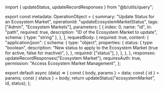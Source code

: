 import { updateStatus, updateRecordResponses } from "@b/utils/query";

export const metadata: OperationObject = {
  summary: "Update Status for an Ecosystem Market",
  operationId: "updateEcosystemMarketStatus",
  tags: ["Admin", "Ecosystem Markets"],
  parameters: [
    {
      index: 0,
      name: "id",
      in: "path",
      required: true,
      description: "ID of the Ecosystem Market to update",
      schema: { type: "string" },
    },
  ],
  requestBody: {
    required: true,
    content: {
      "application/json": {
        schema: {
          type: "object",
          properties: {
            status: {
              type: "boolean",
              description:
                "New status to apply to the Ecosystem Market (true for active, false for inactive)",
            },
          },
          required: ["status"],
        },
      },
    },
  },
  responses: updateRecordResponses("Ecosystem Market"),
  requiresAuth: true,
  permission: "Access Ecosystem Market Management",
};

export default async (data) => {
  const { body, params } = data;
  const { id } = params;
  const { status } = body;
  return updateStatus("ecosystemMarket", id, status);
};

